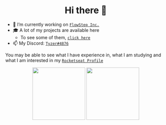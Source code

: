 <h1 align="center">Hi there 👋</h1>

- 🔭 I’m currently working on [`FlowStep Inc.`]
- 🎓 A lot of my projects are available here
  - To see some of them, [`click here`](https://github.com/TiagooAndrade/My-Projects)
- 📫 My Discord: [`Tyzer#4876`]

You may be able to see what I have experience in, what I am studying and what I am interested in my [`Rocketseat Profile`](https://app.rocketseat.com.br/me/tiago)

<div align="center">
  <img height="165" align="center" src="https://github-readme-stats.vercel.app/api?username=TiagooAndrade&bg_color=282a42&title_color=5a7dbf&text_color=a6c4fc&show_icons=true" />
  <img height="165" align="center" src="https://github-readme-stats.vercel.app/api/top-langs/?username=TiagooAndrade&bg_color=282a42&title_color=5a7dbf&text_color=a6c4fc&layout=compact" />
</div>

[`FlowStep Inc.`]: https://github.com/FlowStepInc
[`Tyzer#4876`]: https://discord.com/users/428962230638346252
